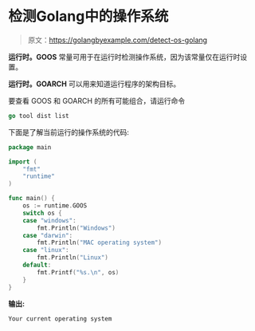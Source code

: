 # 检测Golang中的操作系统

> 原文：<https://golangbyexample.com/detect-os-golang>

**运行时。GOOS** 常量可用于在运行时检测操作系统，因为该常量仅在运行时设置。

**运行时。GOARCH** 可以用来知道运行程序的架构目标。

要查看 GOOS 和 GOARCH 的所有可能组合，请运行命令

```go
go tool dist list
```

下面是了解当前运行的操作系统的代码:

```go
package main

import (
    "fmt"
    "runtime"
)

func main() {
    os := runtime.GOOS
    switch os {
    case "windows":
        fmt.Println("Windows")
    case "darwin":
        fmt.Println("MAC operating system")
    case "linux":
        fmt.Println("Linux")
    default:
        fmt.Printf("%s.\n", os)
    }
}
```

**输出:**

```go
Your current operating system
```